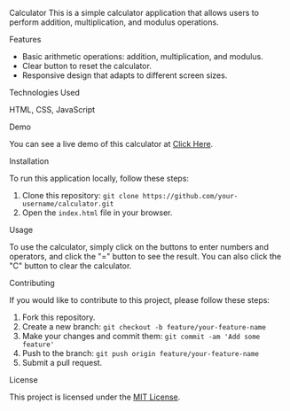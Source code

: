 Calculator
This is a simple calculator application that allows users to perform addition, multiplication, and modulus operations.

Features
<ul>
<li>Basic arithmetic operations: addition, multiplication, and modulus.</li>
<li>Clear button to reset the calculator.</li>
<li>Responsive design that adapts to different screen sizes.</li>
</ul>
Technologies Used
<p>HTML, CSS, JavaScript</p>
Demo
<p>You can see a live demo of this calculator at <a href="https://ashuraa16.github.io/calculator2/">Click Here</a>.</p>
Installation
<p>To run this application locally, follow these steps:</p>
<ol>
<li>Clone this repository: <code>git clone https://github.com/your-username/calculator.git</code></li>
<li>Open the <code>index.html</code> file in your browser.</li>
</ol>
Usage
<p>To use the calculator, simply click on the buttons to enter numbers and operators, and click the "=" button to see the result. You can also click the "C" button to clear the calculator.</p>
Contributing
<p>If you would like to contribute to this project, please follow these steps:</p>
<ol>
<li>Fork this repository.</li>
<li>Create a new branch: <code>git checkout -b feature/your-feature-name</code></li>
<li>Make your changes and commit them: <code>git commit -am 'Add some feature'</code></li>
<li>Push to the branch: <code>git push origin feature/your-feature-name</code></li>
<li>Submit a pull request.</li>
</ol>
License
<p>This project is licensed under the <a href="https://opensource.org/licenses/MIT">MIT License</a>.</p>
